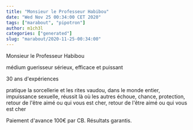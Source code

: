 ```yaml
---
title: "Monsieur le Professeur Habibou"
date: "Wed Nov 25 00:34:00 CET 2020"
tags: ["marabout", "pipotron"]
author: m1ch3l
categories: ["generated"]
slug: "marabout/2020-11-25-00:34:00"
---
```


Monsieur le Professeur Habibou

médium guerisseur sérieux, efficace et puissant

30 ans d'expériences

pratique la sorcellerie et les rites vaudou, dans le monde entier, impuissance sexuelle, réussit là où les autres échoue, chance, protection, retour de l'être aimé ou qui vous est cher, retour de l'être aimé ou qui vous est cher

Paiement d'avance 100€ par CB. Résultats garantis.
